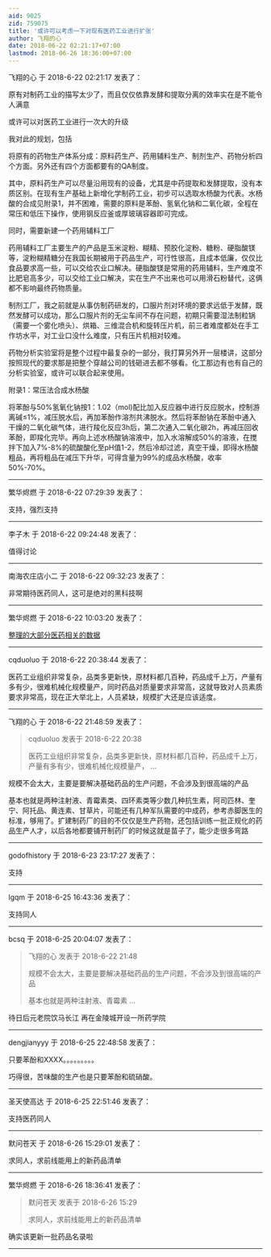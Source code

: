 ```yaml
---
aid: 9025
zid: 759075
title: '或许可以考虑一下对现有医药工业进行扩张'
author: 飞翔的心
date: 2018-06-22 02:21:17+07:00
lastmod: 2018-06-26 18:36:00+07:00
---
```


飞翔的心 于 2018-6-22 02:21:17 发表了：

原有对制药工业的描写太少了，而且仅仅依靠发酵和提取分离的效率实在是不能令人满意

或许可以对医药工业进行一次大的升级

我对此的规划，包括

将原有的药物生产体系分成：原料药生产、药用辅料生产、制剂生产、药物分析四个方面。另外还有四个方面都要有的QA制度。

其中，原料药生产可以尽量沿用现有的设备，尤其是中药提取和发酵提取，没有本质区别。在现有生产基础上新增化学制药工业，初步可以选取水杨酸为代表。水杨酸的合成见附录1，并不困难，需要的原料是苯酚、氢氧化钠和二氧化碳，全程在常压和低压下操作，使用钢反应釜或厚玻璃容器即可完成。

同时，需要新建一个药用辅料工厂

药用辅料工厂主要生产的产品是玉米淀粉、糊精、预胶化淀粉、糖粉、硬脂酸镁等，淀粉糊精糖分在我国长期被用于药品生产，可行性很高，且成本低廉，仅仅比食品要求高一些，可以交给农业口解决。硬脂酸镁是常用的药用辅料，生产难度不比肥皂高多少，可以交给工业口解决，实在生产不出来也可以用滑石粉替代，这俩都不影响最终药物质量。

制剂工厂，我之前就是从事仿制药研发的，口服片剂对环境的要求远低于发酵，既然发酵可以成功，那么口服片剂的无尘车间不存在问题，初期只需要湿法制粒锅（需要一个雾化喷头）、烘箱、三维混合机和旋转压片机，前三者难度都处在手工作坊水平，对工业口没什么难度，只有压片机相对较难。

药物分析实验室将是整个过程中最复杂的一部分，我打算另外开一层楼讲，这部分按照现代的要求那是把整个穿越公司的钱砸进去都不够看。化工那边有也有自己的分析实验室，或许可以联合起来使用。

附录1：常压法合成水杨酸

将苯酚与50%氢氧化钠按1：1.02（mol)配比加入反应器中进行反应脱水，控制游离碱≤1%，减压脱水后，再加苯酚作溶剂共沸脱水。然后将苯酚钠在苯酚中通入干燥的二氧化碳气体，进行羧化反应3h后，第二次通入二氧化碳2h，再减压回收苯酚，即羧化完毕。再向上述水杨酸钠溶液中，加入水溶解成50%的溶液，在搅拌下加入7%-8%的硫酸酸化至pH值1-2，然后冷却过滤，真空干燥，即得水杨酸粗品，再将粗品在减压下升华，可得含量为99%的成品水杨酸，收率50%-70%。

---------

繁华烬燃 于 2018-6-22 07:29:39 发表了：

支持，强烈支持

---------

李子木 于 2018-6-22 09:24:48 发表了：

值得讨论

---------

南海农庄店小二 于 2018-6-22 09:32:23 发表了：

非常期待医药同人，这可是绝对的黑科技啊

---------

繁华烬燃 于 2018-6-22 10:03:20 发表了：

[整理的大部分医药相关的数据](http://bbs.northdy.com/forum.php?mod=redirect&goto=findpost&ptid=713919&pid=11758796&fromuid=108591)

---------

cqduoluo 于 2018-6-22 20:38:44 发表了：

医药工业组织非常复杂，品类多更新快，原材料都几百种，药品成千上万，产量有多有少，很难机械化规模量产，同时药品对质量要求非常高，这就导致对人员素质要求非常高，现在正大举北上，人员紧缺，规模扩大还是应该适度。

---------

飞翔的心 于 2018-6-22 21:48:59 发表了：

> cqduoluo 发表于 2018-6-22 20:38
> 
> 医药工业组织非常复杂，品类多更新快，原材料都几百种，药品成千上万，产量有多有少，很难机械化规模量产， ...



规模不会太大，主要是要解决基础药品的生产问题，不会涉及到很高端的产品

基本也就是两种注射液、青霉素类、四环素类等少数几种抗生素，阿司匹林、奎宁、阿托品、黄连素、甘草片，可能还有几种军队需要的中成药，参考赤脚医生的标准，够用了。扩建制药厂的目的不仅仅是生产药物，还包括训练一批正规化的药品生产人才，以后各地都要铺开制药厂的时候这就是苗子了，能少走很多弯路

---------

godofhistory 于 2018-6-23 23:17:27 发表了：

支持

---------

lgqm 于 2018-6-25 16:43:36 发表了：

支持同人

---------

bcsq 于 2018-6-25 20:04:07 发表了：

> 飞翔的心 发表于 2018-6-22 21:48
> 
> 规模不会太大，主要是要解决基础药品的生产问题，不会涉及到很高端的产品
> 
> 基本也就是两种注射液、青霉素 ...



待日后元老院饮马长江 再在金陵城开设一所药学院

---------

dengjianyyy 于 2018-6-25 22:48:58 发表了：

只要苯酚和XXXX。。。。。。。。。

巧得很，苦味酸的生产也是只要苯酚和硫硝酸。

---------

圣天使高达 于 2018-6-25 22:51:46 发表了：

支持医药同人

---------

默问苍天 于 2018-6-26 15:29:01 发表了：

求同人，求前线能用上的新药品清单

---------

繁华烬燃 于 2018-6-26 18:36:41 发表了：

> 默问苍天 发表于 2018-6-26 15:29
> 
> 求同人，求前线能用上的新药品清单



 确实该更新一批药品名录啦

---------

